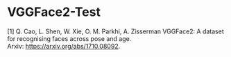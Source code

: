 # VGGFace2-Test

[1] Q. Cao, L. Shen, W. Xie, O. M. Parkhi, A. Zisserman
VGGFace2: A dataset for recognising faces across pose and age.   
Arxiv: https://arxiv.org/abs/1710.08092.
